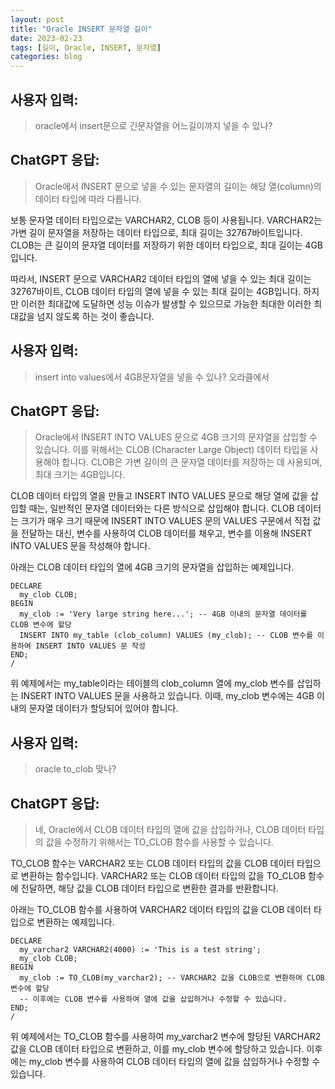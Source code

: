 ```yaml
---
layout: post
title: "Oracle INSERT 문자열 길이"
date: 2023-02-23
tags: [길이, Oracle, INSERT, 문자열]
categories: blog
---
```


## 사용자 입력:
> oracle에서 insert문으로 긴문자열을 어느길이까지 넣을 수 있나?

## ChatGPT 응답:
> Oracle에서 INSERT 문으로 넣을 수 있는 문자열의 길이는 해당 열(column)의 데이터 타입에 따라 다릅니다.

보통 문자열 데이터 타입으로는 VARCHAR2, CLOB 등이 사용됩니다. VARCHAR2는 가변 길이 문자열을 저장하는 데이터 타입으로, 최대 길이는 32767바이트입니다. CLOB는 큰 길이의 문자열 데이터를 저장하기 위한 데이터 타입으로, 최대 길이는 4GB입니다.

따라서, INSERT 문으로 VARCHAR2 데이터 타입의 열에 넣을 수 있는 최대 길이는 32767바이트, CLOB 데이터 타입의 열에 넣을 수 있는 최대 길이는 4GB입니다. 하지만 이러한 최대값에 도달하면 성능 이슈가 발생할 수 있으므로 가능한 최대한 이러한 최대값을 넘지 않도록 하는 것이 좋습니다.

## 사용자 입력:
> insert into values에서 4GB문자열을 넣을 수 있나? 오라클에서

## ChatGPT 응답:
> Oracle에서 INSERT INTO VALUES 문으로 4GB 크기의 문자열을 삽입할 수 있습니다. 이를 위해서는 CLOB (Character Large Object) 데이터 타입을 사용해야 합니다. CLOB은 가변 길이의 큰 문자열 데이터를 저장하는 데 사용되며, 최대 크기는 4GB입니다.

CLOB 데이터 타입의 열을 만들고 INSERT INTO VALUES 문으로 해당 열에 값을 삽입할 때는, 일반적인 문자열 데이터와는 다른 방식으로 삽입해야 합니다. CLOB 데이터는 크기가 매우 크기 때문에 INSERT INTO VALUES 문의 VALUES 구문에서 직접 값을 전달하는 대신, 변수를 사용하여 CLOB 데이터를 채우고, 변수를 이용해 INSERT INTO VALUES 문을 작성해야 합니다.

아래는 CLOB 데이터 타입의 열에 4GB 크기의 문자열을 삽입하는 예제입니다.

```
DECLARE
  my_clob CLOB;
BEGIN
  my_clob := 'Very large string here...'; -- 4GB 이내의 문자열 데이터를 CLOB 변수에 할당
  INSERT INTO my_table (clob_column) VALUES (my_clob); -- CLOB 변수를 이용하여 INSERT INTO VALUES 문 작성
END;
/
``` 

위 예제에서는 my_table이라는 테이블의 clob_column 열에 my_clob 변수를 삽입하는 INSERT INTO VALUES 문을 사용하고 있습니다. 이때, my_clob 변수에는 4GB 이내의 문자열 데이터가 할당되어 있어야 합니다.

## 사용자 입력:
> oracle to_clob 맞나?

## ChatGPT 응답:
> 네, Oracle에서 CLOB 데이터 타입의 열에 값을 삽입하거나, CLOB 데이터 타입의 값을 수정하기 위해서는 TO_CLOB 함수를 사용할 수 있습니다.

TO_CLOB 함수는 VARCHAR2 또는 CLOB 데이터 타입의 값을 CLOB 데이터 타입으로 변환하는 함수입니다. VARCHAR2 또는 CLOB 데이터 타입의 값을 TO_CLOB 함수에 전달하면, 해당 값을 CLOB 데이터 타입으로 변환한 결과를 반환합니다.

아래는 TO_CLOB 함수를 사용하여 VARCHAR2 데이터 타입의 값을 CLOB 데이터 타입으로 변환하는 예제입니다.

```
DECLARE
  my_varchar2 VARCHAR2(4000) := 'This is a test string';
  my_clob CLOB;
BEGIN
  my_clob := TO_CLOB(my_varchar2); -- VARCHAR2 값을 CLOB으로 변환하여 CLOB 변수에 할당
  -- 이후에는 CLOB 변수를 사용하여 열에 값을 삽입하거나 수정할 수 있습니다.
END;
/
```

위 예제에서는 TO_CLOB 함수를 사용하여 my_varchar2 변수에 할당된 VARCHAR2 값을 CLOB 데이터 타입으로 변환하고, 이를 my_clob 변수에 할당하고 있습니다. 이후에는 my_clob 변수를 사용하여 CLOB 데이터 타입의 열에 값을 삽입하거나 수정할 수 있습니다.

